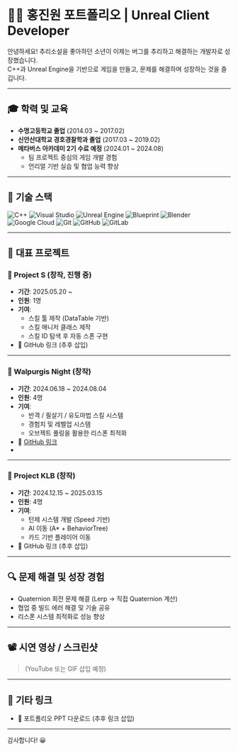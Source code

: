 # 🧑‍💻 홍진원 포트폴리오 | Unreal Client Developer

안녕하세요! 추리소설을 좋아하던 소년이 이제는 버그를 추리하고 해결하는 개발자로 성장했습니다.  
C++과 Unreal Engine을 기반으로 게임을 만들고, 문제를 해결하며 성장하는 것을 즐깁니다.

---

## 🎓 학력 및 교육
- **수명고등학교 졸업** (2014.03 ~ 2017.02)
- **신안산대학교 경호경찰학과 졸업** (2017.03 ~ 2019.02)  
- **메타버스 아카데미 2기 수료 예정** (2024.01 ~ 2024.08)  
  - 팀 프로젝트 중심의 게임 개발 경험
  - 언리얼 기반 실습 및 협업 능력 향상

---

## 🔧 기술 스택

![C++](https://img.shields.io/badge/-C++-00599C?style=flat-square&logo=c)
![Visual Studio](https://img.shields.io/badge/Visual%20Studio-5C2D91?style=flat-square&logo=visual-studio&logoColor=white)
![Unreal Engine](https://img.shields.io/badge/Unreal%20Engine-0E1128?style=flat-square&logo=unrealengine&logoColor=white)
![Blueprint](https://img.shields.io/badge/Blueprint-005BBB?style=flat-square&logo=unrealengine&logoColor=white)
![Blender](https://img.shields.io/badge/Blender-F5792A?style=flat-square&logo=blender&logoColor=white)
![Google Cloud](https://img.shields.io/badge/Google%20Cloud-white?style=flat-square&logo=google-cloud)
![Git](https://img.shields.io/badge/-Git-white?style=flat-square&logo=git)
![GitHub](https://img.shields.io/badge/-GitHub-181717?style=flat-square&logo=github)
![GitLab](https://img.shields.io/badge/-GitLab-FCA121?style=flat-square&logo=gitlab)

---

## 🌟 대표 프로젝트

### 🔹 Project S (창작, 진행 중)
- **기간**: 2025.05.20 ~  
- **인원**: 1명
- **기여**:
  - 스킬 툴 제작 (DataTable 기반)
  - 스킬 매니저 클래스 제작
  - 스킬 ID 탐색 후 자동 스폰 구현
- 🔗 GitHub 링크 (추후 삽입)

---

### 🔹 Walpurgis Night (창작)
- **기간**: 2024.06.18 ~ 2024.08.04  
- **인원**: 4명  
- **기여**:
  - 반격 / 필살기 / 유도마법 스킬 시스템
  - 경험치 및 레벨업 시스템
  - 오브젝트 풀링을 활용한 리스폰 최적화
- 🔗 [GitHub 링크]((https://github.com/jjj12g/Projects-worked/tree/main))
- 

---

### 🔹 Project KLB (창작)
- **기간**: 2024.12.15 ~ 2025.03.15
- **인원**: 4명
- **기여**:
  - 턴제 시스템 개발 (Speed 기반)
  - AI 이동 (A* + BehaviorTree)
  - 카드 기반 플레이어 이동
- 🔗 GitHub 링크 (추후 삽입)

---

## 🔍 문제 해결 및 성장 경험
- Quaternion 회전 문제 해결 (Lerp → 직접 Quaternion 계산)
- 협업 중 빌드 에러 해결 및 기술 공유
- 리스폰 시스템 최적화로 성능 향상

---

## 📽️ 시연 영상 / 스크린샷
> (YouTube 또는 GIF 삽입 예정)

---

## 📌 기타 링크
- 📁 포트폴리오 PPT 다운로드 (추후 링크 삽입)

---

감사합니다! 😀
